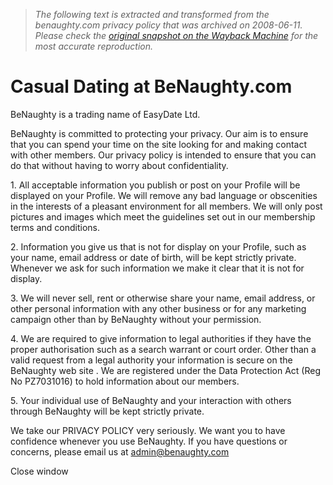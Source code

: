 > *The following text is extracted and transformed from the benaughty.com privacy policy that was archived on 2008-06-11. Please check the [original snapshot on the Wayback Machine](https://web.archive.org/web/20080611224253id_/http%3A//www.benaughty.com/helpprivacy.asp%3Fs%3Ds) for the most accurate reproduction.*

# Casual Dating at BeNaughty.com

BeNaughty is a trading name of EasyDate Ltd. 

BeNaughty is committed to protecting your privacy. Our aim is to ensure that you can spend your time on the site looking for and making contact with other members. Our privacy policy is intended to ensure that you can do that without having to worry about confidentiality. 

1\. All acceptable information you publish or post on your Profile will be displayed on your Profile. We will remove any bad language or obscenities in the interests of a pleasant environment for all members. We will only post pictures and images which meet the guidelines set out in our membership terms and conditions. 

2\. Information you give us that is not for display on your Profile, such as your name, email address or date of birth, will be kept strictly private. Whenever we ask for such information we make it clear that it is not for display. 

3\. We will never sell, rent or otherwise share your name, email address, or other personal information with any other business or for any marketing campaign other than by BeNaughty without your permission. 

4\. We are required to give information to legal authorities if they have the proper authorisation such as a search warrant or court order. Other than a valid request from a legal authority your information is secure on the BeNaughty web site . We are registered under the Data Protection Act (Reg No PZ7031016) to hold information about our members. 

5\. Your individual use of BeNaughty and your interaction with others through BeNaughty will be kept strictly private. 

We take our PRIVACY POLICY very seriously. We want you to have confidence whenever you use BeNaughty. If you have questions or concerns, please email us at [admin@benaughty.com](mailto:admin@benaughty.com)

Close window 

